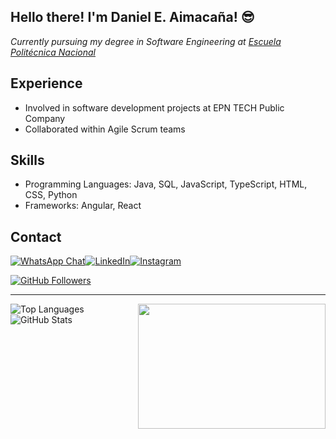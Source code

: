 <h2>Hello there! I'm Daniel E. Aimacaña! 😎 </h2>
<p><em>Currently pursuing my degree in Software Engineering at <a href="https://www.epn.edu.ec/">Escuela Politécnica Nacional</a></em></p>

## Experience

- Involved in software development projects at EPN TECH Public Company
- Collaborated within Agile Scrum teams

## Skills

- Programming Languages: Java, SQL, JavaScript, TypeScript, HTML, CSS, Python
- Frameworks: Angular, React

## Contact
[![WhatsApp Chat](https://img.shields.io/badge/WhatsApp-25D366?style=for-the-badge&logo=whatsapp&logoColor=white)](https://wa.me/59396270867/)[![LinkedIn](https://img.shields.io/badge/LinkedIn-0077B5?style=for-the-badge&logo=linkedin&logoColor=white)](https://www.linkedin.com/in/daniel-e-aimaca%C3%B1a-758ba9216/)[![Instagram](https://img.shields.io/badge/Instagram-E4405F?style=for-the-badge&logo=instagram&logoColor=white)](https://instagram.com/daniel.e.aimacana?igshid=NTc4MTIwNjQ2YQ==)

<!-- [![Twitter](https://img.shields.io/twitter/follow/danielaimacana?style=social)](https://twitter.com/danielaimacana)-->
[![GitHub Followers](https://img.shields.io/github/followers/danielaimacana?label=follow&style=social)](https://github.com/Danieloch14)

---

<!--GitHub stats configuration: https://github.com/anuraghazra/github-readme-stats
-->

![Top Languages](https://github-readme-stats.vercel.app/api/top-langs/?username=Danieloch14&layout=compact&custom_title=Daniel%20E.%20Aimacaña%20-%20Most%20Used%20Languages:&theme=dark&hide_border=true&hide=visual%20basic%20.net,php,c%2B%2B&card_width=400)<!-- Cat typing GIF :p -->
<img src="./assets/catTyping.gif" width="300px" height="200px" align="right">
![GitHub Stats](https://github-readme-stats.vercel.app/api?username=Danieloch14&show_icons=true&theme=dark&hide_border=true&custom_title=Daniel%20E.%20Aimacaña%20-%20GitHub%20Stats:&include_all_commits=true&hide=issues,contribs&card_width=500)

